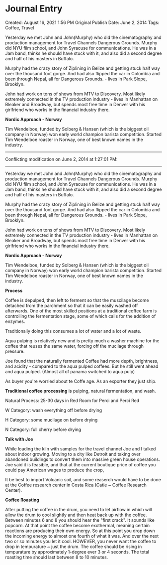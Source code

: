 # Journal Entry

Created: August 16, 2021 1:56 PM
Original Publish Date: June 2, 2014
Tags: Coffee, Travel

Yesterday we met John and John(Murphy) who did the cinematography and production management for Travel Channels Dangerous Grounds. Murphy did NYU film school, and John Syracuse for communications. He was in a Jam band, thinks he should have stuck with it, and also did a second degree and half of his masters in Buffalo.

Murphy had the crazy story of Ziplining in Belize and getting stuck half way over the thousand foot gorge. And had also flipped the car in Colombia and been through Nepal, all for Dangerous Grounds. - lives in Park Slope, Brooklyn.

John had work on tons of shows from MTV to Discovery. Most likely extremely connected in the TV production industry - lives in Manhattan on Bleaker and Broadway, but spends most free time in Denver with his girlfriend who works in the financial industry there.

**Nordic Approach - Norway**

Tim Wendelboe, funded by Solberg & Hansen (which is the biggest oil company in Norway) won early world champion barista competition. Started Tim Wendelboe roaster in Norway, one of best known names in the industry.

---

Conflicting modification on June 2, 2014 at 1:27:01 PM:

---

Yesterday we met John and John(Murphy) who did the cinematography and production management for Travel Channels Dangerous Grounds. Murphy did NYU film school, and John Syracuse for communications. He was in a Jam band, thinks he should have stuck with it, and also did a second degree and half of his masters in Buffalo.

Murphy had the crazy story of Ziplining in Belize and getting stuck half way over the thousand foot gorge. And had also flipped the car in Colombia and been through Nepal, all for Dangerous Grounds. - lives in Park Slope, Brooklyn.

John had work on tons of shows from MTV to Discovery. Most likely extremely connected in the TV production industry - lives in Manhattan on Bleaker and Broadway, but spends most free time in Denver with his girlfriend who works in the financial industry there.

**Nordic Approach - Norway**

Tim Wendelboe, funded by Solberg & Hansen (which is the biggest oil company in Norway) won early world champion barista competition. Started Tim Wendelboe roaster in Norway, one of best known names in the industry.

**Process**

Coffee is depulped, then left to ferment so that the muscilage become detached from the parchment so that it can be easily washed off afterwards. One of the most skilled positions at a traditional coffee farm is controlling the fermentation stage, some of which calls for the addition of enzymes.

Traditionally doing this consumes a lot of water and a lot of waste.

Aqua pulping is relatively new and is pretty much a washer machine for the coffee that reuses the same water, forcing off the mucilage through pressure.

Joe found that the naturally fermented Coffee had more depth, brightness, and acidity - compared to the aqua pulped coffees. But he still went ahead and aqua pulped. (Almost all of panama switched to aqua pulp)

As buyer you're worried about te Coffe age. As an exporter they just ship.

**Traditional coffee processing** is pulping, natural fermentation, and wash.

Natural Process: 25-30 days in Red Room for Perci and Perci Red

W Category: wash everything off before drying

H Category: some mucilage on before drying

N Category: full cherry before drying

**Talk with Joe**

While loading the kiln with samples for the travel channel Joe and I talked about indoor growing. Moving to a city like Detroit and taking over abandoned buildings to convert them into massive green house operations. Joe said it is feasible, and that at the current boutique price of coffee you could pay American wages to produce the crop,

It be best to import Volcanic soil, and some reaserch would have to be done at the Coffee research center in Costa Rica (Catie ~ Coffee Research Center).

**Coffee Roasting**

After putting the coffee in the drum, you need to let airflow in which will allow the drum to cool slightly and then heat back up with the coffee. Between minutes 6 and 8 you should hear the "first crack". It sounds like popcorn. At that point the coffee become exothermal, meaning certain reactions are producing their own energy. So at this point you drop down the incoming energy to almost one fourth of what it was. And over the next two or so minutes you let it cool. HOWEVER, you never want the coffee to drop in tempurature ~ just the drum. The coffee should be rising in tempurature by approximately 1-degree ever 3 or 4 seconds. The total roasting time should last between 8 to 10 minutes.